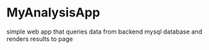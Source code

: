 # MyAnalysisApp
simple web app that queries data from backend mysql database and renders results to page
